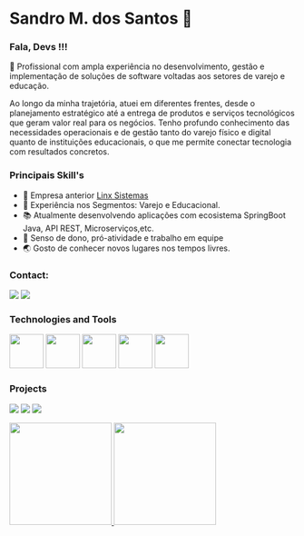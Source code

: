 # Sandro M. dos Santos 🦾

### Fala, Devs !!!

🎯 Profissional com ampla experiência no desenvolvimento, gestão e implementação de soluções de software voltadas aos setores de varejo e educação.

Ao longo da minha trajetória, atuei em diferentes frentes, desde o planejamento estratégico até a entrega de produtos e serviços tecnológicos que geram valor real para os negócios. Tenho profundo conhecimento das necessidades operacionais e de gestão tanto do varejo físico e digital quanto de instituições educacionais, o que me permite conectar tecnologia com resultados concretos.

### Principais Skill's
 
- 🔭 Empresa anterior <a href="https://www.linx.com.br/">Linx Sistemas</a>
- 📑 Experiência nos Segmentos: Varejo e Educacional.
- 📚 Atualmente desenvolvendo aplicações com ecosistema SpringBoot Java, API REST, Microserviços,etc.
- :key: Senso de dono, pró-atividade e trabalho em equipe
- 🌏 Gosto de conhecer novos lugares nos tempos livres.

### Contact:

<a href="https://instagram.com/sandromdsantos" target="_blank"><img src="https://img.shields.io/badge/-Instagram-%23E4405F?style=for-the-badge&logo=instagram&logoColor=white" target="_blank"></a>
<a href="https://www.linkedin.com/in/sandromdossantos/" target="_blank"><img src="https://img.shields.io/badge/-LinkedIn-%230077B5?style=for-the-badge&logo=linkedin&logoColor=white" target="_blank"></a> 


### Technologies and Tools
<code><img src="https://cdn.jsdelivr.net/gh/devicons/devicon/icons/spring/spring-original-wordmark.svg" width="60" height="60" /></code>
<code><img src="https://cdn.jsdelivr.net/gh/devicons/devicon/icons/java/java-original-wordmark.svg" width="60" height="60" /></code>
<code><img src="https://cdn.jsdelivr.net/gh/devicons/devicon/icons/git/git-original.svg" width="60" height="60"/></code>
<code><img src="https://cdn.jsdelivr.net/gh/devicons/devicon/icons/react/react-original.svg" width="60" height="60"/></code>
<code><img src="https://cdn.jsdelivr.net/gh/devicons/devicon/icons/bootstrap/bootstrap-original.svg" width="60" height="60"/></code>

### Projects
<a href="https://dsvendas-devpoa.netlify.app/" target="_blank"><img src="https://img.shields.io/badge/DSVENDAS-JAVA-green" target="_blank"></a>
<a href="https://github.com/devPoa-Java/cobranca" target="_blank"><img src="https://img.shields.io/badge/COBRANCA SYSTEM- JAVA-green" target="_blank"></a>
<a href="https://webservice-project-nuk6.onrender.com/users/" target="_blank"><img src="https://img.shields.io/badge/WEBSERVICES PEDIDOS-JAVA-green" target="_blank"></a>



<div>
<a href="https://github.com/devPoa-Java">
<img height="180em" src="https://github-readme-stats.vercel.app/api/top-langs/?username=devPoa-Java&layout=compact&langs_count=7&theme=merko"/>
<img height="180em" src="https://github-readme-stats.vercel.app/api?username=devPoa-Java&show_icons=true&theme=merko&include_all_commits=true&count_private=true"/>
</div>
